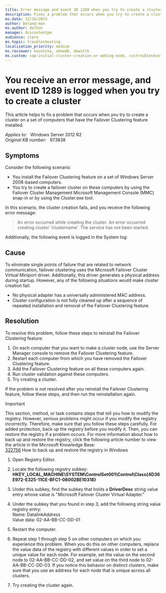 ```yaml
---
title: Error message and event ID 1289 when you try to create a cluster
description: Fixes a problem that occurs when you try to create a cluster on a set of computers that have the Failover Clustering feature installed.
ms.date: 12/26/2023
author: Deland-Han
ms.author: delhan
manager: dcscontentpm
audience: itpro
ms.topic: troubleshooting
localization_priority: medium
ms.reviewer: kaushika, ahmedb, dewitth
ms.custom: sap:initial-cluster-creation-or-adding-node, csstroubleshoot
---
```

# You receive an error message, and event ID 1289 is logged when you try to create a cluster

This article helps to fix a problem that occurs when you try to create a cluster on a set of computers that have the Failover Clustering feature installed.

_Applies to:_ &nbsp; Windows Server 2012 R2  
_Original KB number:_ &nbsp; 973838

## Symptoms

Consider the following scenario:

- You install the Failover Clustering feature on a set of Windows Server 2008-based computers.
- You try to create a failover cluster on these computers by using the Failover Cluster Management Microsoft Management Console (MMC) snap-in or by using the Cluster.exe tool.  

In this scenario, the cluster creation fails, and you receive the following error message:  
>An error occurred while creating the cluster. An error occurred creating cluster 'clustername'. The service has not been started.  

Additionally, the following event is logged in the System log:

## Cause

To eliminate single points of failure that are related to network communication, failover clustering uses the Microsoft Failover Cluster Virtual Miniport driver. Additionally, this driver generates a physical address during startup. However, any of the following situations would make cluster creation fail:

- No physical adapter has a universally administered MAC address.
- Cluster configuration is not fully cleaned up after a sequence of repeated installation and removal of the Failover Clustering feature.

## Resolution

To resolve this problem, follow these steps to reinstall the Failover Clustering feature:

1. On each computer that you want to make a cluster node, use the Server Manager console to remove the Failover Clustering feature.
2. Restart each computer from which you have removed the Failover Clustering feature.
3. Add the Failover Clustering feature on all these computers again.
4. Run cluster validation against these computers.
5. Try creating a cluster.  

If the problem is not resolved after you reinstall the Failover Clustering feature, follow these steps, and then run the reinstallation again.

> [!IMPORTANT]
> This section, method, or task contains steps that tell you how to modify the registry. However, serious problems might occur if you modify the registry incorrectly. Therefore, make sure that you follow these steps carefully. For added protection, back up the registry before you modify it. Then, you can restore the registry if a problem occurs. For more information about how to back up and restore the registry, click the following article number to view the article in the Microsoft Knowledge Base:  
[322756](https://support.microsoft.com/help/322756) How to back up and restore the registry in Windows  

1. Open Registry Editor.
2. Locate the following registry subkey:  
 **HKEY_LOCAL_MACHINE\SYSTEM\ControlSet001\Control\Class\{4D36E972-E325-11CE-BFC1-08002BE10318}**  

3. Under this subkey, find the subkey that holds a **DriverDesc** string value entry whose value is "Microsoft Failover Cluster Virtual Adapter."
4. Under the subkey that you found in step 3, add the following string value registry entry:  
Name: DatalinkAddress  
 Value data: 02-AA-BB-CC-DD-01
5. Restart the computer.
6. Repeat step 1 through step 5 on other computers on which you experience this problem. When you do this on other computers, replace the value data of the registry with different values in order to set a unique value for each node. For example, set the value on the second node to 02-AA-BB-CC-DD-02, and set value on the third node to 02-AA-BB-CC-DD-03. If you notice this behavior on distinct clusters, make sure that you use an address for each node that is unique across all clusters.
7. Try creating the cluster again.
